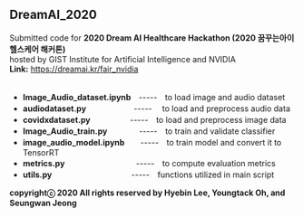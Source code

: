 ## DreamAI_2020 ##
Submitted code for **2020 Dream AI Healthcare Hackathon (2020 꿈꾸는아이 헬스케어 해커톤)**<br />
hosted by GIST Institute for Artificial Intelligence and NVIDIA<br />
**Link:** https://dreamai.kr/fair_nvidia<br /><br />

- **Image_Audio_dataset.ipynb**　-----　to load image and audio dataset<br />
- **audiodataset.py**　　　　　　----- 　to load and preprocess audio data<br />
- **covidxdataset.py**　　　　　-----　to load and preprocess image data<br />
- **Image_Audio_train.py**　　　　-----　to train and validate classifier<br />
- **image_audio_model.ipynb**　　-----　to train model and convert it to TensorRT<br />
- **metrics.py**　　　　　　　　　-----　to compute evaluation metrics<br />
- **utils.py**　　　　　　　　　　-----　functions utilized in main script<br />

**copyrightⓒ 2020 All rights reserved by Hyebin Lee, Youngtack Oh, and Seungwan Jeong<br /><br />**

